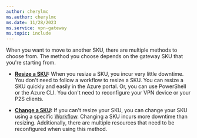 ```yaml
---
author: cherylmc
ms.author: cherylmc
ms.date: 11/28/2023
ms.service: vpn-gateway
ms.topic: include
---
```


When you want to move to another SKU, there are multiple methods to choose from. The method you choose depends on the gateway SKU that you're starting from. 

* **[Resize a SKU](../articles/vpn-gateway/gateway-sku-resize.md):** When you resize a SKU, you incur very little downtime. You don't need to follow a workflow to resize a SKU. You can resize a SKU quickly and easily in the Azure portal. Or, you can use PowerShell or the Azure CLI. You don't need to reconfigure your VPN device or your P2S clients.

* **[Change a SKU](../articles/vpn-gateway/gateway-sku-change.md):** If you can't resize your SKU, you can change your SKU using a specific [Workflow](../articles/vpn-gateway/gateway-sku-change.md#workflow). Changing a SKU incurs more downtime than resizing. Additionally, there are multiple resources that need to be reconfigured when using this method.
